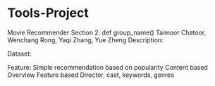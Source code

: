 # Tools-Project

Movie Recommender
Section 2: def group_name()
Taimoor Chatoor, Wenchang Rong, Yaqi Zhang, Yue Zheng
Description:
	
Dataset:

Feature:
Simple recommendation based on popularity
Content based
Overview
Feature based
Director, cast, keywords, genres

